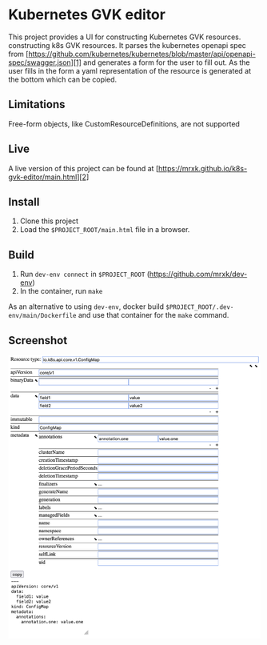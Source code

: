 # Kubernetes GVK editor

This project provides a UI for constructing Kubernetes GVK resources.
constructing k8s GVK resources. It parses the kubernetes openapi spec from
[https://github.com/kubernetes/kubernetes/blob/master/api/openapi-spec/swagger.json][1]
and generates a form for the user to fill out. As the user fills in the form a
yaml representation of the resource is generated at the bottom which can be
copied.

## Limitations
Free-form objects, like CustomResourceDefinitions, are not supported

## Live
A live version of this project can be found at
[https://mrxk.github.io/k8s-gvk-editor/main.html][2]

## Install
1. Clone this project
1. Load the `$PROJECT_ROOT/main.html` file in a browser.
   
## Build
1. Run `dev-env connect` in `$PROJECT_ROOT` (https://github.com/mrxk/dev-env)
1. In the container, run `make`

As an alternative to using `dev-env`, docker build
`$PROJECT_ROOT/.dev-env/main/Dockerfile` and use that container for the `make`
command.

## Screenshot
<img src="screenshot.png"/>

[1]: https://github.com/kubernetes/kubernetes/blob/master/api/openapi-spec/swagger.json
[2]: https://mrxk.github.io/k8s-gvk-editor/main.html
